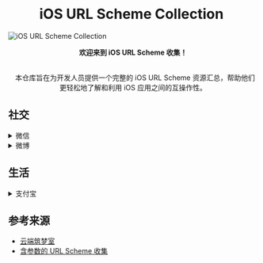  <div align="center">
 
# iOS URL Scheme Collection 

</div>

![iOS URL Scheme Collection](https://assets.xmind.net/uploads/old-assets/img/URL%20Scheme%20Definition.png)  
 <div align="center">
**欢迎来到 iOS URL Scheme 收集！**
</div>
 <div align="center"> 
本仓库旨在为开发人员提供一个完整的 iOS URL Scheme 资源汇总，帮助他们更轻松地了解和利用 iOS 应用之间的互操作性。
</div>


## 社交
<details>
  <summary>微信</summary> 


>微信是一款全方位的手机通讯应用，帮助你轻松连接全球好友。微信可以群聊、进行视频聊天、与好友一起玩游戏，以及分享自己的生活到朋友圈，让你感受耳目一新的移动生活方式。 **[App Store下载](https://apps.apple.com/cn/app/%E5%BE%AE%E4%BF%A1/id414478124)**   
  
  **[打开微信](https://nf404301.github.io/iOS-URL-Scheme-Collection/redirect.html?scheme=wechat)**  

      weixin:// 

  **[微信扫一扫](https://nf404301.github.io/iOS-URL-Scheme-Collection/redirect.html?scheme=scan)**   

      weixin://scanqrcode

</details>

<details>
  <summary>微博</summary>  


>在微博，随时随地，发现新鲜事；在微博，每天有数以亿计的网友在围观、分享和互动；在微博，时政要闻、文娱热点、热门事件一手掌握；在微博，海量视频，等你来刷；专业达人、游戏动漫、美食时尚、情感搞笑、娱乐综艺、影视、体育、VLOG、知识应有尽有；不忘初心，助力公益。以微博之力，让世界更美。 **[App Store下载](https://apps.apple.com/cn/app/%E5%BE%AE%E5%8D%9A/id350962117)**   
  
**[发微博](https://nf404301.github.io/iOS-URL-Scheme-Collection/redirect.html?scheme=sinaweibo_send)**  

    sinaweibo://sendweibo?show_keyboard=1

**[发特定内容的微博](https://nf404301.github.io/iOS-URL-Scheme-Collection/redirect.html?scheme=sinaweibo_send_specific)**  

    sinaweibo://sendweibo?show_keyboard=1&content=[[draft]]


</details>

## 生活
<details>
  <summary>支付宝</summary>
  

  >蚂蚁集团旗下支付宝，是全球领先的数字支付开放平台与服务业数字化开放平台，已经服务10亿用户。我们面向消费者、商家提供便捷、安全的数字支付服务，面向合作伙伴持续开放技术、产品，助力实现数字化升级。  **[App Store下载](https://apps.apple.com/cn/app/%E6%94%AF%E4%BB%98%E5%AE%9D-%E4%BE%BF%E6%8D%B7%E7%94%9F%E6%B4%BB-%E4%B8%80%E7%82%B9%E5%B0%B1%E5%A5%BD/id333206289)**  

  **[打开支付宝](https://nf404301.github.io/iOS-URL-Scheme-Collection/redirect.html?scheme=alipay)**  
  
      alipays://

  **[支付宝收款功能](https://nf404301.github.io/iOS-URL-Scheme-Collection/redirect.html?scheme=alipay_collect)**

      alipays://platformapi/startapp?appId=20000123

  **[支付宝扫一扫功能](https://nf404301.github.io/iOS-URL-Scheme-Collection/redirect.html?scheme=alipay_scan)**  

      alipays://platformapi/startapp?saId=10000007

  **[支付宝手机充值功能](https://nf404301.github.io/iOS-URL-Scheme-Collection/redirect.html?scheme=alipay_recharge)** 

      alipays://platformapi/startapp?saId=10000003

</details>







## 参考来源
* [云端筑梦室](https://www.ydzms.com/archives/58/)
* [含参数的 URL Scheme 收集](https://gist.github.com/JamesHopbourn/046bc341e7debfd0c86e3b388d983c53 )



